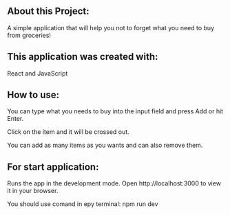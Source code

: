 ## About this Project:
A simple application that will help you not to forget what you need to buy from groceries!

## This application was created with:
React and JavaScript

## How to use:
You can type what you needs to buy into the input field and press Add or hit Enter.

Click on the item and it will be crossed out.

You can add as many items as you wants and can also remove them.

## For start application:
Runs the app in the development mode.
Open http://localhost:3000 to view it in your browser.

You should use comand in еру terminal:
npm run dev 
